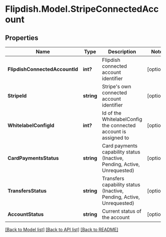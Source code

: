 # Flipdish.Model.StripeConnectedAccount
## Properties

Name | Type | Description | Notes
------------ | ------------- | ------------- | -------------
**FlipdishConnectedAccountId** | **int?** | Flipdish connected account identifier | [optional] 
**StripeId** | **string** | Stripe&#39;s own connected account identifier | [optional] 
**WhitelabelConfigId** | **int?** | Id of the WhitelabelConfig the connected account is assigned to | [optional] 
**CardPaymentsStatus** | **string** | Card payments capability status (Inactive, Pending, Active, Unrequested) | [optional] 
**TransfersStatus** | **string** | Transfers capability status (Inactive, Pending, Active, Unrequested) | [optional] 
**AccountStatus** | **string** | Current status of the account | [optional] 

[[Back to Model list]](../README.md#documentation-for-models) [[Back to API list]](../README.md#documentation-for-api-endpoints) [[Back to README]](../README.md)

